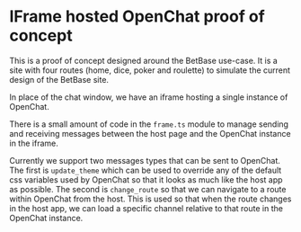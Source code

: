 # IFrame hosted OpenChat proof of concept

This is a proof of concept designed around the BetBase use-case. It is a site with four routes (home, dice, poker and roulette) to simulate the current design of the BetBase site.

In place of the chat window, we have an iframe hosting a single instance of OpenChat.

There is a small amount of code in the `frame.ts` module to manage sending and receiving messages between the host page and the OpenChat instance in the iframe.

Currently we support two messages types that can be sent to OpenChat. The first is `update_theme` which can be used to override any of the default css variables used by OpenChat so that it looks as much like the host app as possible. The second is `change_route` so that we can navigate to a route within OpenChat from the host. This is used so that when the route changes in the host app, we can load a specific channel relative to that route in the OpenChat instance.
